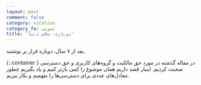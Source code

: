 ```yaml
---
layout: post
comment: false
category: vication
category_fa: عمومی
title: 'دوباره، سلام دنیا'
---
```


بعد از ۷ سال، دوباره قرار بر نوشتنه.

{:.container }
در مقاله گذشته در مورد حق مالکیت و گروه‌های کاربری و حق دسترسی صحبت کردیم. اینبار قصد داریم همان موضوع را کمی بازتر کنیم و یاد بگیریم چطور معادل‌های عددی برای دسترسی‌ها را بفهمیم و بکار ببریم.
